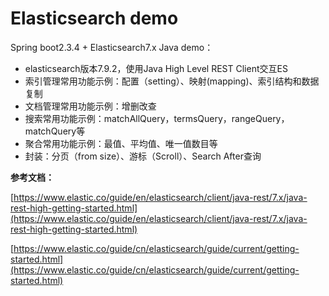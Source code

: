# Elasticsearch demo

Spring boot2.3.4 + Elasticsearch7.x Java demo：

- elasticsearch版本7.9.2，使用Java High Level REST Client交互ES
- 索引管理常用功能示例：配置（setting）、映射(mapping)、索引结构和数据复制
- 文档管理常用功能示例：增删改查
- 搜索常用功能示例：matchAllQuery，termsQuery，rangeQuery，matchQuery等
- 聚合常用功能示例：最值、平均值、唯一值数目等
- 封装：分页（from size）、游标（Scroll）、Search After查询



**参考文档：**

[https://www.elastic.co/guide/en/elasticsearch/client/java-rest/7.x/java-rest-high-getting-started.html](https://www.elastic.co/guide/en/elasticsearch/client/java-rest/7.x/java-rest-high-getting-started.html)

[https://www.elastic.co/guide/cn/elasticsearch/guide/current/getting-started.html](https://www.elastic.co/guide/cn/elasticsearch/guide/current/getting-started.html)

